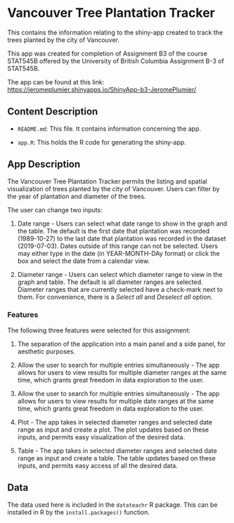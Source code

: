 # Vancouver Tree Plantation Tracker

This contains the information relating to the shiny-app created to track the trees planted by the city of Vancouver.

This app was created for completion of Assignment B3 of the course STAT545B offered by the University of British Columbia Assignment B-3 of STAT545B.

The app can be found at this link: <https://jeromeplumier.shinyapps.io/ShinyApp-b3-JeromePlumier/>

## Content Description

-   `README.md`: This file. It contains information concerning the app.

-   `app.R`: This holds the R code for generating the shiny-app.

## App Description

The Vancouver Tree Plantation Tracker permits the listing and spatial visualization of trees planted by the city of Vancouver. Users can filter by the year of plantation and diameter of the trees.

The user can change two inputs:

1.  Date range - Users can select what date range to show in the graph and the table. The default is the first date that plantation was recorded (1989-10-27) to the last date that plantation was recorded in the dataset (2019-07-03). Dates outside of this range can not be selected. Users may either type in the date (in YEAR-MONTH-DAy format) or click the box and select the date from a calendar view.

2.  Diameter range - Users can select which diameter range to view in the graph and table. The default is all diameter ranges are selected. Diameter ranges that are currently selected have a check-mark next to them. For convenience, there is a *Select all* and *Deselect all* option.

### Features

The following three features were selected for this assignment:

1.  The separation of the application into a main panel and a side panel, for aesthetic purposes.

2.  Allow the user to search for multiple entries simultaneously - The app allows for users to view results for multiple diameter ranges at the same time, which grants great freedom in data exploration to the user.

3.  Allow the user to search for multiple entries simultaneously - The app allows for users to view results for multiple date ranges at the same time,  which grants great freedom in data exploration to the user.

4.  Plot - The app takes in selected diameter ranges and selected date range as input and create a plot. The plot updates based on these inputs, and permits easy visualization of the desired data.

5.  Table - The app takes in selected diameter ranges and selected date range as input and create a table. The table updates based on these inputs, and permits easy access of all the desired data.

## Data

The data used here is included in the `datateachr` R package. This can be installed in R by the `install.packages()` function.
